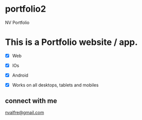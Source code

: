 # portfolio2

NV Portfolio

# This is a Portfolio website / app.

- [x] Web
- [x] IOs
- [x] Android
- [x] Works on all desktops, tablets and mobiles


## connect with me
nvalfre@gmail.com